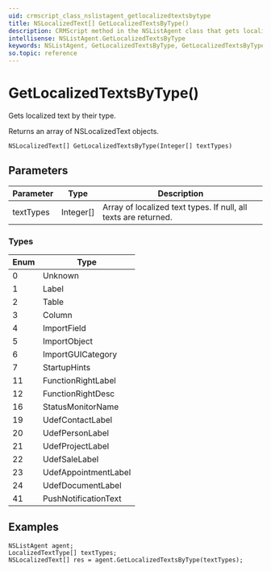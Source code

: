 ```yaml
---
uid: crmscript_class_nslistagent_getlocalizedtextsbytype
title: NSLocalizedText[] GetLocalizedTextsByType()
description: CRMScript method in the NSListAgent class that gets localized text by their type
intellisense: NSListAgent.GetLocalizedTextsByType
keywords: NSListAgent, GetLocalizedTextsByType, GetLocalizedTextsByType(Integer[])
so.topic: reference
---
```


# GetLocalizedTextsByType()

Gets localized text by their type.

Returns an array of NSLocalizedText objects.

`NSLocalizedText[] GetLocalizedTextsByType(Integer[] textTypes)`

## Parameters

| Parameter | Type | Description |
|---|---|---|
| textTypes | Integer[] | Array of localized text types. If null, all texts are returned. |

### Types

| Enum | Type |
|---|---|
| 0 | Unknown |
| 1 | Label |
| 2 | Table |
| 3 | Column |
| 4 | ImportField |
| 5 | ImportObject |
| 6 | ImportGUICategory |
| 7 | StartupHints |
| 11 | FunctionRightLabel |
| 12 | FunctionRightDesc |
| 16 | StatusMonitorName |
| 19 | UdefContactLabel |
| 20 | UdefPersonLabel |
| 21 | UdefProjectLabel |
| 22 | UdefSaleLabel |
| 23 | UdefAppointmentLabel |
| 24 | UdefDocumentLabel |
| 41 | PushNotificationText |

## Examples

```crmscript
NSListAgent agent;
LocalizedTextType[] textTypes;
NSLocalizedText[] res = agent.GetLocalizedTextsByType(textTypes);
```
